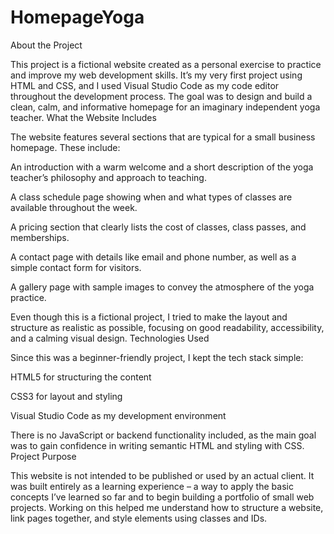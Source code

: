 # HomepageYoga

About the Project

This project is a fictional website created as a personal exercise to practice and improve my web development skills. It’s my very first project using HTML and CSS, and I used Visual Studio Code as my code editor throughout the development process. The goal was to design and build a clean, calm, and informative homepage for an imaginary independent yoga teacher.
What the Website Includes

The website features several sections that are typical for a small business homepage. These include:

  An introduction with a warm welcome and a short description of the yoga teacher’s philosophy and approach to teaching.

  A class schedule page showing when and what types of classes are available throughout the week.

  A pricing section that clearly lists the cost of classes, class passes, and memberships.

  A contact page with details like email and phone number, as well as a simple contact form for visitors.

  A gallery page with sample images to convey the atmosphere of the yoga practice.

Even though this is a fictional project, I tried to make the layout and structure as realistic as possible, focusing on good readability, accessibility, and a calming visual design.
Technologies Used

Since this was a beginner-friendly project, I kept the tech stack simple:

  HTML5 for structuring the content

  CSS3 for layout and styling

  Visual Studio Code as my development environment

There is no JavaScript or backend functionality included, as the main goal was to gain confidence in writing semantic HTML and styling with CSS.
Project Purpose

This website is not intended to be published or used by an actual client. It was built entirely as a learning experience – a way to apply the basic concepts I’ve learned so far and to begin building a portfolio of small web projects. Working on this helped me understand how to structure a website, link pages together, and style elements using classes and IDs.
